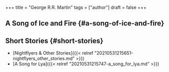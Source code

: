 +++
title = "George R.R. Martin"
tags = ["author"]
draft = false
+++

## A Song of Ice and Fire {#a-song-of-ice-and-fire}


## Short Stories {#short-stories}

-   [Nightflyers &amp; Other Stories]({{< relref "20210531215651-nightflyers_other_stories.md" >}})
-   [A Song for Lya]({{< relref "20210531215747-a_song_for_lya.md" >}})
